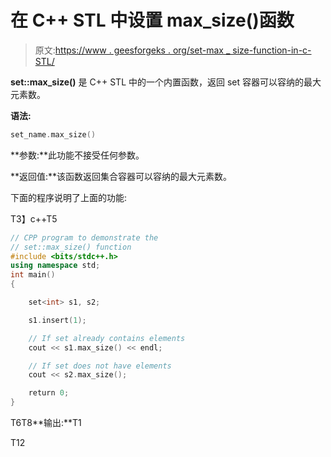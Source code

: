 # 在 C++ STL 中设置 max_size()函数

> 原文:[https://www . geesforgeks . org/set-max _ size-function-in-c-STL/](https://www.geeksforgeeks.org/set-max_size-function-in-c-stl/)

**set::max_size()** 是 C++ STL 中的一个内置函数，返回 set 容器可以容纳的最大元素数。

**语法:**

```cpp
set_name.max_size()
```

**参数:**此功能不接受任何参数。

**返回值:**该函数返回集合容器可以容纳的最大元素数。

下面的程序说明了上面的功能:

T3】c++T5

```cpp
// CPP program to demonstrate the
// set::max_size() function
#include <bits/stdc++.h>
using namespace std;
int main()
{

    set<int> s1, s2;

    s1.insert(1);

    // If set already contains elements
    cout << s1.max_size() << endl;

    // If set does not have elements
    cout << s2.max_size();

    return 0;
}
```

T6T8**输出:**T1

T12